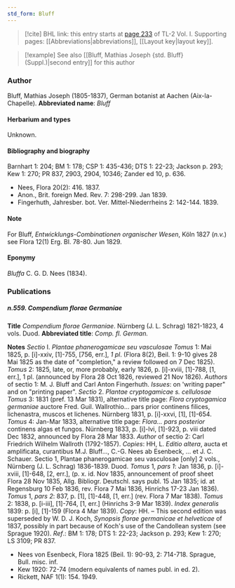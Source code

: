 ```yaml
---
std_form: Bluff
---
```


> [!cite] BHL link: this entry starts at [page 233](https://www.biodiversitylibrary.org/page/33120364) of TL-2 Vol. I.
> Supporting pages: [[Abbreviations|abbreviations]], [[Layout key|layout key]].

> [!example] See also [[Bluff, Mathias Joseph {std. Bluff} (Suppl.)|second entry]] for this author

### Author

Bluff, Mathias Joseph (1805-1837), German botanist at Aachen (Aix-la-Chapelle). 
**Abbreviated name**: *Bluff*

#### Herbarium and types

Unknown.

#### Bibliography and biography

Barnhart 1: 204; BM 1: 178; CSP 1: 435-436; DTS 1: 22-23; Jackson p. 293; Kew 1: 270; PR 837, 2903, 2904, 10346; Zander ed 10, p. 636.
- Nees, Flora 20(2): 416. 1837.
- Anon., Brit. foreign Med. Rev. 7: 298-299. Jan 1839.
- Fingerhuth, Jahresber. bot. Ver. Mittel-Niederrheins 2: 142-144. 1839.

#### Note

For Bluff, *Entwicklungs-Combinationen organischer Wesen*, Köln 1827 (*n.v.*) see Flora 12(1) Erg. Bl. 78-80. Jun 1829.

#### Eponymy

*Bluffa* C. G. D. Nees (1834).

### Publications

##### n.559. Compendium florae Germaniae

**Title**
*Compendium florae Germaniae*. Nürnberg (J. L. Schrag) 1821-1823, 4 vols. Duod.
**Abbreviated title**: *Comp. fl. German.*

**Notes**
*Sectio* I. *Plantae phanerogamicae seu vasculosae*
*Tomus* 1: Mai 1825, p. \[i\]-xxiv, \[1\]-755, \[756, err.\], *1 pl*. (Flora 8(2), Beil. 1: 9-10 gives 28 Mai 1825 as the date of "completion," a review followed on 7 Dec 1825).
*Tomus* 2: 1825, late, or, more probably, early 1826, p. \[i\]-xviii, \[1\]-788, \[1, err.\], 1 pl. (announced by Flora 28 Oct 1826, reviewed 21 Nov 1826).
*Authors* of sectio 1: M. J. Bluff and Carl Anton Fingerhuth.
*Issues*: on 'writing paper" and on "printing paper".
*Sectio* 2. *Plantae cryptogamicae s. cellulosae*
*Tomus* 3: 1831 (pref. 13 Mar 1831), alternative title page:
*Flora cryptogamica germaniae* auctore Fred. Guil. Wallrothio... pars prior continens filices, lichenastra, muscos et lichenes. Nürnberg 1831, p. \[i\]-xxvi, \[1\], \[1\]-654.
*Tomus* 4: Jan-Mar 1833, alternative title page: *Flora... pars posterior* continens algas et fungos. Nürnberg 1833, p. \[i\]-lvi, \[1\]-923, p. viii dated Dec 1832, announced by Flora 28 Mar 1833.
*Author* of sectio 2: Carl Friedrich Wilhelm Wallroth (1792-1857).
*Copies*: HH, L.
*Editio altera*, aucta et amplificata, curantibus M.J. Bluff..., C.-G. Nees ab Esenbeck, ... et J. C. Schauer. Sectio 1, Plantae phanerogamicae seu vasculosae \[only\] 2 vols., Nürnberg (J. L. Schrag) 1836-1839. Duod.
*Tomus* 1, *pars 1*: Jan 1836, p. \[i\]-xviii, \[1\]-648, \[2, err.\], (p. x. id. Nov 1835, announcement of proof sheet Flora 28 Nov 1835, Allg. Bibliogr. Deutschl. says publ. 15 Jan 1835; id. at Regensburg 10 Feb 1836, rev. Flora 7 Mai 1836, Hinrichs 17-23 Jan 1836).
*Tomus* 1, *pars 2*: 837, p. \[1\], \[1\]-448, \[1, err.\] (rev. Flora 7 Mar 1838).
*Tomus* 2: 1838, p. \[i-iii\], \[1\]-764, \[1, err.\] (Hinrichs 3-9 Mar 1839).
*Index generalis* 1839: p. \[i\], \[1\]-159 (Flora 4 Mar 1839).
*Copy*: HH. – This second edition was superseded by W. D. J. Koch, *Synopsis florae germanicae et helveticae* of 1837, possibly in part because of Koch's use of the Candollean system (see Sprague 1920).
*Ref*.: BM 1: 178; DTS 1: 22-23; Jackson p. 293; Kew 1: 270; LS 3109; PR 837.
- Nees von Esenbeck, Flora 1825 (Beil. 1): 90-93, 2: 714-718. Sprague, Bull. misc. inf.
- Kew 1920: 72-74 (modern equivalents of names publ. in ed. 2).
- Rickett, NAF 1(1): 154. 1949.

